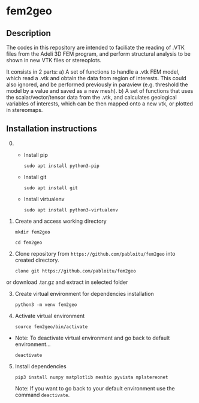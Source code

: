 # fem2geo

## Description

The codes in this repository are intended to faciliate the reading of .VTK files from the Adeli 3D FEM program,
and perform structural analysis to be shown in new VTK files or stereoplots.

It consists in 2 parts:
a) A set of functions to handle a .vtk FEM model, which read a .vtk and obtain the data from region of interests.
This could also ignored, and be performed previously in paraview (e.g. threshold the model by a value and saved as a new mesh).
b) A set of functions that uses the scalar/vector/tensor data from the .vtk, and calculates geological variables of interests,
which can be then mapped onto a new vtk, or plotted in stereomaps.


## Installation instructions

0.  * Install pip

      `sudo apt install python3-pip` 
      
    * Install git

      `sudo apt install git`
   
    * Install virtualenv
   
      `sudo apt install python3-virtualenv`
    
1. Create and access working directory 

    `mkdir fem2geo`
    
    `cd fem2geo`

2. Clone repository from `https://github.com/pabloitu/fem2geo` into created directory.
  
    `clone git https://github.com/pabloitu/fem2geo`
    
  or download .tar.gz and extract in selected folder
  
3. Create virtual environment for dependencies installation

    `python3 -m venv fem2geo` 
 
4. Activate virtual environment

    `source fem2geo/bin/activate`
    
  * Note: To deactivate virtual environment and go back to default environment...
  
    `deactivate`
    
5. Install dependencies

    `pip3 install numpy matplotlib meshio pyvista mplstereonet`
    
    Note: If you want to go back to your default environment use the command `deactivate`.


